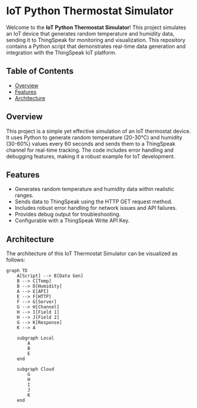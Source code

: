 # IoT Python Thermostat Simulator

Welcome to the **IoT Python Thermostat Simulator**! This project simulates an IoT device that generates random temperature and humidity data, sending it to ThingSpeak for monitoring and visualization. This repository contains a Python script that demonstrates real-time data generation and integration with the ThingSpeak IoT platform.

## Table of Contents
- [Overview](#overview)
- [Features](#features)
- [Architecture](#architecture)


## Overview
This project is a simple yet effective simulation of an IoT thermostat device. It uses Python to generate random temperature (20-30°C) and humidity (30-60%) values every 60 seconds and sends them to a ThingSpeak channel for real-time tracking. The code includes error handling and debugging features, making it a robust example for IoT development.

## Features
- Generates random temperature and humidity data within realistic ranges.
- Sends data to ThingSpeak using the HTTP GET request method.
- Includes robust error handling for network issues and API failures.
- Provides debug output for troubleshooting.
- Configurable with a ThingSpeak Write API Key.

## Architecture
The architecture of this IoT Thermostat Simulator can be visualized as follows:

```mermaid
graph TD
    A[Script] --> B[Data Gen]
    B --> C[Temp]
    B --> D[Humidity]
    A --> E[API]
    E --> F[HTTP]
    F --> G[Server]
    G --> H[Channel]
    H --> I[Field 1]
    H --> J[Field 2]
    G --> K[Response]
    K --> A

    subgraph Local
        A
        B
        E
    end

    subgraph Cloud
        G
        H
        I
        J
        K
    end